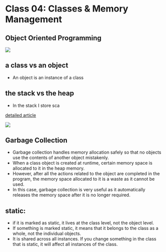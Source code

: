 # Class 04: Classes & Memory Management

##  Object Oriented Programming

![](https://dotnettutorials.net/wp-content/uploads/2020/08/Object-Oriented-Programming-in-Java.png)

##  a class vs an object
* An object is an instance of a class


## the stack vs the heap
* In the stack I store sca

[detailed article](https://www.c-sharpcorner.com/article/stack-vs-heap-memory-c-sharp/)

![](https://csharpcorner-mindcrackerinc.netdna-ssl.com/article/stack-vs-heap-memory-c-sharp/Images/main1.png)

## Garbage Collection
* Garbage collection handles memory allocation safely so that no objects use the contents of another object mistakenly. 
* When a class object is created at runtime, certain memory space is allocated to it in the heap memory. 
* However, after all the actions related to the object are completed in the program, the memory space allocated to it is a waste as it cannot be used. 
* In this case, garbage collection is very useful as it automatically releases the memory space after it is no longer required. 

## static:
* if it is marked as static, it lives at the class level, not the object level.
* If something is marked static, it means that it belongs to the class as a whole, not the individual objects.
* It is shared across all instances. If you change something in the class that is static, it will affect all instances of the class.
